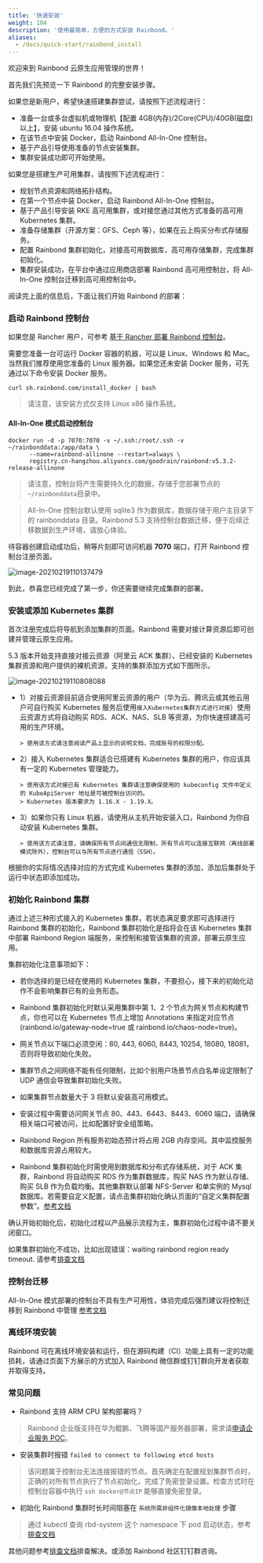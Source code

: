 ```yaml
---
title: '快速安装'
weight: 104
description: '使用最简单，方便的方式安装 Rainbond。'
aliases:
  - /docs/quick-start/rainbond_install
---
```


欢迎来到 Rainbond 云原生应用管理的世界！

首先我们先预览一下 Rainbond 的完整安装步骤。

如果您是新用户，希望快速搭建集群尝试，请按照下述流程进行：

- 准备一台或多台虚拟机或物理机【配置 4GB(内存)/2Core(CPU)/40GB(磁盘) 以上】，安装 ubuntu 16.04 操作系统。
- 在该节点中安装 Docker，启动 Rainbond All-In-One 控制台。
- 基于产品引导使用准备的节点安装集群。
- 集群安装成功即可开始使用。

如果您是搭建生产可用集群，请按照下述流程进行：

- 规划节点资源和网络拓扑结构。
- 在第一个节点中装 Docker，启动 Rainbond All-In-One 控制台。
- 基于产品引导安装 RKE 高可用集群，或对接您通过其他方式准备的高可用 Kubernetes 集群。
- 准备存储集群（开源方案：GFS、Ceph 等），如果在云上购买分布式存储服务。
- 配置 Rainbond 集群初始化，对接高可用数据库，高可用存储集群，完成集群初始化。
- 集群安装成功，在平台中通过应用商店部署 Rainbond 高可用控制台，将 All-In-One 控制台迁移到高可用控制台中。

阅读完上面的信息后，下面让我们开始 Rainbond 的部署：

### 启动 Rainbond 控制台

如果您是 Rancher 用户，可参考 [基于 Rancher 部署 Rainbond 控制台](/docs/install/other-methods/install-from-rancher/)。

需要您准备一台可运行 Docker 容器的机器，可以是 Linux、Windows 和 Mac。当然我们推荐使用您准备的 Linux 服务器。如果您还未安装 Docker 服务，可先通过以下命令安装 Docker 服务。

```
curl sh.rainbond.com/install_docker | bash
```

> 请注意，该安装方式仅支持 Linux x86 操作系统。

#### All-In-One 模式启动控制台

```
docker run -d -p 7070:7070 -v ~/.ssh:/root/.ssh -v ~/rainbonddata:/app/data \
      --name=rainbond-allinone --restart=always \
      registry.cn-hangzhou.aliyuncs.com/goodrain/rainbond:v5.3.2-release-allinone
```

> 请注意，控制台将产生需要持久化的数据，存储于您部署节点的`~/rainbonddata`目录中。

> All-In-One 控制台默认使用 sqlite3 作为数据库，数据存储于用户主目录下的 rainbonddata 目录。Rainbond 5.3 支持控制台数据迁移，便于后续迁移数据到生产环境，请放心体验。

待容器创建启动成功后，稍等片刻即可访问机器 <b>7070</b> 端口，打开 Rainbond 控制台注册页面。

![image-20210219110137479](https://static.goodrain.com/images/5.3/regist.png)

到此，恭喜您已经完成了第一步，你还需要继续完成集群的部署。

### 安装或添加 Kubernetes 集群

首次注册完成后将导航到添加集群的页面。Rainbond 需要对接计算资源后即可创建并管理云原生应用。

5.3 版本开始支持直接对接云资源（阿里云 ACK 集群）、已经安装的 Kubernetes 集群资源和用户提供的裸机资源，支持的集群添加方式如下图所示。

![image-20210219110808088](https://static.goodrain.com/images/5.3/add-cluster.png)

- 1）对接云资源目前适合使用阿里云资源的用户（华为云、腾讯云或其他云用户可自行购买 Kubernetes 服务后使用`接入Kubernetes集群方式进行对接`）使用云资源方式将自动购买 RDS、ACK、NAS、SLB 等资源，为你快速搭建高可用的生产环境。

      > 使用该方式请注意阅读产品上显示的说明文档，完成账号的权限分配。

- 2）接入 Kubernetes 集群适合已搭建有 Kubernetes 集群的用户，你应该具有一定的 Kubernetes 管理能力。

      > 使用该方式对接已有 Kubernetes 集群请注意确保使用的 kubeconfig 文件中定义的 KubeApiServer 地址是可被控制台访问的。
      > Kubernetes 版本要求为 1.16.X - 1.19.X。

- 3）如果你只有 Linux 机器，请使用从主机开始安装入口，Rainbond 为你自动安装 Kubernetes 集群。

      > 使用该方式请注意，请确保所有节点间通信无限制，所有节点可以连接互联网（离线部署模式除外），控制台可以与所有节点进行通信（SSH）。

根据你的实际情况选择对应的方式完成 Kubernetes 集群的添加，添加后集群处于运行中状态即添加成功。

### 初始化 Rainbond 集群

通过上述三种形式接入的 Kubernetes 集群，若状态满足要求即可选择进行 Rainbond 集群的初始化，Rainbond 集群初始化是指将会在该 Kubernetes 集群中部署 Rainbond Region 端服务，来控制和接管该集群的资源，部署云原生应用。

集群初始化注意事项如下：

- 若你选择的是已经在使用的 Kubernetes 集群，不要担心，接下来的初始化动作不会影响集群已有的业务形态。

- Rainbond 集群初始化时默认采用集群中第 1、2 个节点为网关节点和构建节点，你也可以在 Kubernetes 节点上增加 Annotations 来指定对应节点(rainbond.io/gateway-node=true 或 rainbond.io/chaos-node=true)。

- 网关节点以下端口必须空闲：80, 443, 6060, 8443, 10254, 18080, 18081，否则将导致初始化失败。

- 集群节点之间网络不能有任何限制，比如个别用户场景节点白名单设定限制了 UDP 通信会导致集群初始化失败。

- 如果集群节点数量大于 3 将默认安装高可用模式。

- 安装过程中需要访问网关节点 80、443、6443、8443、6060 端口，请确保相关端口可被访问，比如配置好安全组策略。

- Rainbond Region 所有服务初始态预计将占用 2GB 内存空间。其中监控服务和数据库资源占用较大。

- Rainbond 集群初始化时需使用到数据库和分布式存储系统，对于 ACK 集群，Rainbond 将自动购买 RDS 作为集群数据库，购买 NAS 作为默认存储、购买 SLB 作为负载均衡。其他集群默认部署 NFS-Server 和单实例的 Mysql 数据库。若需要自定义配置，请点击集群初始化确认页面的“自定义集群配置参数”。[参考文档](/docs/user-operations/cluster-manage/init-region/)

确认开始初始化后，初始化过程以产品展示流程为主，集群初始化过程中请不要关闭窗口。

如果集群初始化不成功，比如出现错误：waiting rainbond region ready timeout. 请参考[排查文档](/docs/user-operations/cluster-manage/check/)

### 控制台迁移

All-In-One 模式部署的控制台不具有生产可用性，体验完成后强烈建议将控制迁移到 Rainbond 中管理 [参考文档](/docs/user-operations/ha-deploy/console-recover/)

### 离线环境安装

Rainbond 可在离线环境安装和运行，但在源码构建（CI）功能上具有一定的功能损耗，请通过页面下方展示的方式加入 Rainbond 微信群或钉钉群向开发者获取并取得支持。

### 常见问题

- Rainbond 支持 ARM CPU 架构部署吗？

> Rainbond 企业版支持在华为鲲鹏、飞腾等国产服务器部署，需求请[申请企业服务 POC](https://www.goodrain.com/poc/)。

- 安装集群时报错 `failed to connect to following etcd hosts`

> 该问题属于控制台无法连接报错的节点。首先确定在配置规划集群节点时，正确的对所有节点执行了节点初始化，完成了免密登录设置。检查方式时在控制台容器中执行 `ssh docker@节点IP` 能够直接免密登录。

- 初始化 Rainbond 集群时长时间阻塞在 `系统所需非组件化镜像本地处理` 步骤

> 通过 kubectl 查询 rbd-system 这个 namespace 下 pod 启动状态，参考 [排查文档](/docs/user-operations/cluster-manage/check/)

其他问题参考[排查文档](/docs/user-operations/cluster-manage/check/)排查解决。或添加 Rainbond 社区钉钉群咨询。
